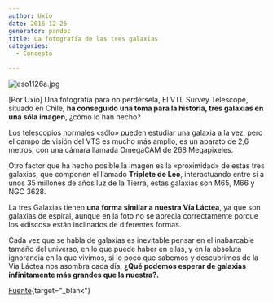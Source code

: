 ```yaml
---
author: Uxío
date: 2016-12-26
generator: pandoc
title: La fotografía de las tres galaxias
categories:
  - Concepto

---
```




![eso1126a.jpg](http://www.entelequia.bligoo.com/media/users/1/79903/images/public/4621/eso1126a.jpg?v=1311923377127)

\[Por Uxío\] Una fotografía para no perdérsela, El VTL Survey Telescope,
situado en Chile, **ha conseguido una toma para la historia, tres
galaxias en una sóla imagen**, ¿cómo lo han hecho?

Los telescopios normales «sólo» pueden estudiar una galaxia a la vez,
pero el campo de visión del VTS es mucho más amplio, es un aparato de
2,6 metros, con una cámara llamada OmegaCAM de 268 Megapixeles.

Otro factor que ha hecho posible la imagen es la «proximidad» de estas
tres galaxias, que componen el llamado **Triplete de Leo**,
interactuando entre sí a unos 35 millones de años luz de la Tierra,
estas galaxias son M65, M66 y NGC 3628.

La tres Galaxias tienen **una forma similar a nuestra Vía Láctea**, ya
que son galaxias de espiral, aunque en la foto no se aprecia
correctamente porque los «discos» están inclinados de diferentes formas.

Cada vez que se habla de galaxias es inevitable pensar en el inabarcable
tamaño del universo, en lo que puede haber en ellas, y en la absoluta
ignorancia en la que vivimos, si lo poco que sabemos y descubrimos de la
Vía Láctea nos asombra cada día, **¿Qué podemos esperar de galaxias
infinitamente más grandes que la nuestra?.**

[Fuente](http://www.eso.org/public/news/eso1126/){target="_blank"}
